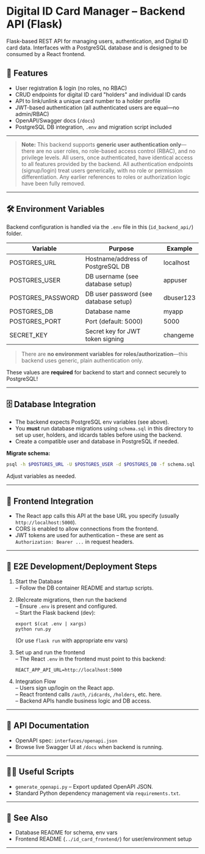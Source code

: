 # Digital ID Card Manager – Backend API (Flask)

Flask-based REST API for managing users, authentication, and Digital ID card data.
Interfaces with a PostgreSQL database and is designed to be consumed by a React frontend.

## 🚀 Features

- User registration & login (no roles, no RBAC)
- CRUD endpoints for digital ID card "holders" and individual ID cards
- API to link/unlink a unique card number to a holder profile
- JWT-based authentication (all authenticated users are equal—no admin/RBAC)
- OpenAPI/Swagger docs (`/docs`)
- PostgreSQL DB integration, `.env` and migration script included

---

> **Note:** This backend supports **generic user authentication only**—there are no user roles, no role-based access control (RBAC), and no privilege levels. All users, once authenticated, have identical access to all features provided by the backend. All authentication endpoints (signup/login) treat users generically, with no role or permission differentiation. Any earlier references to roles or authorization logic have been fully removed.

---

## 🛠 Environment Variables

Backend configuration is handled via the `.env` file in this (`id_backend_api/`) folder.

| Variable         | Purpose                                | Example      |
|------------------|----------------------------------------|--------------|
| POSTGRES_URL     | Hostname/address of PostgreSQL DB      | localhost    |
| POSTGRES_USER    | DB username (see database setup)       | appuser      |
| POSTGRES_PASSWORD| DB user password (see database setup)  | dbuser123    |
| POSTGRES_DB      | Database name                          | myapp        |
| POSTGRES_PORT    | Port (default: 5000)                   | 5000         |
| SECRET_KEY       | Secret key for JWT token signing       | changeme     |

> There are **no environment variables for roles/authorization**—this backend uses generic, plain authentication only.

These values are **required** for backend to start and connect securely to PostgreSQL!

---

## 🗄️ Database Integration

- The backend expects PostgreSQL env variables (see above).
- You **must** run database migrations using `schema.sql` in this directory to set up user, holders, and idcards tables before using the backend.
- Create a compatible user and database in PostgreSQL if needed.

**Migrate schema:**
```bash
psql -h $POSTGRES_URL -U $POSTGRES_USER -d $POSTGRES_DB -f schema.sql
```
Adjust variables as needed.

---

## 🔗 Frontend Integration

- The React app calls this API at the base URL you specify (usually `http://localhost:5000`).
- CORS is enabled to allow connections from the frontend.
- JWT tokens are used for authentication – these are sent as `Authorization: Bearer ...` in request headers.

---

## 🚦 E2E Development/Deployment Steps

1. Start the Database  
   – Follow the DB container README and startup scripts.

2. (Re)create migrations, then run the backend  
   – Ensure `.env` is present and configured.  
   – Start the Flask backend (dev):

      ```
      export $(cat .env | xargs)
      python run.py
      ```
      (Or use `flask run` with appropriate env vars)

3. Set up and run the frontend  
   – The React `.env` in the frontend must point to this backend:

      ```
      REACT_APP_API_URL=http://localhost:5000
      ```

4. Integration Flow  
   – Users sign up/login on the React app.  
   – React frontend calls `/auth`, `/idcards`, `/holders`, etc. here.  
   – Backend APIs handle business logic and DB access.

---

## 📝 API Documentation

- OpenAPI spec: `interfaces/openapi.json`
- Browse live Swagger UI at `/docs` when backend is running.

---

## 👩‍💻 Useful Scripts

- `generate_openapi.py` – Export updated OpenAPI JSON.
- Standard Python dependency management via `requirements.txt`.

---

## 👀 See Also

- Database README for schema, env vars
- Frontend README (`../id_card_frontend/`) for user/environment setup

---

